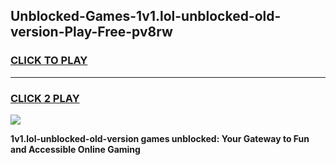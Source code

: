 
## Unblocked-Games-1v1.lol-unblocked-old-version-Play-Free-pv8rw
<h3>
<a href="https://premium76.site?title=1v1.lol-unblocked-old-version&ref=23A">CLICK TO PLAY</a></h3>
<hr>

<h3>
<a href="https://premium76.site?title=1v1.lol-unblocked-old-version&ref=23A">CLICK 2 PLAY</a>
  
</h3>

<a href="https://premium76.site?title=1v1.lol-unblocked-old-version&ref=23A"><img src="https://clearcache.store/games.png"></a>


**1v1.lol-unblocked-old-version games unblocked: Your Gateway to Fun and Accessible Online Gaming**
